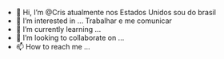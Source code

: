 - 👋 Hi, I’m @Cris atualmente nos Estados Unidos sou do brasil
- 👀 I’m interested in ... Trabalhar e me comunicar
- 🌱 I’m currently learning ...
- 💞️ I’m looking to collaborate on ...
- 📫 How to reach me ...

<!---
CriseEnos/CriseEnos is a ✨ special ✨ repository because its `README.md` (this file) appears on your GitHub profile.
You can click the Preview link to take a look at your changes.
--->
